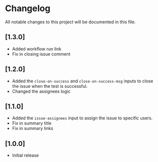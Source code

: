 # Changelog

All notable changes to this project will be documented in this file.

## [1.3.0]

- Added workflow run link
- Fix in closing issue comment

## [1.2.0]

- Added the `close-on-success` and `close-on-success-msg` inputs to close the issue when the test is successful.
- Changed the assignees logic

## [1.1.0]

- Added the `issue-assignees` input to assign the issue to specific users.
- Fix in summary title
- Fix in summary links

## [1.0.0]

- Initial release
